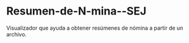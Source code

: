 # Resumen-de-N-mina--SEJ
Visualizador que ayuda a obtener resúmenes de nómina a partir de un archivo.
